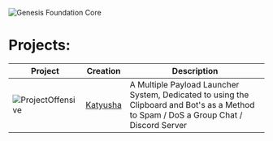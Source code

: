 ![Genesis Foundation Core](https://github.com/GenesisFoundationCore/.github/assets/153700938/3b5ec3a7-107a-4f81-b83e-14c8fb076ac9)

# Projects:


| Project | Creation | Description |
| ------- | -------- | ----------- |
| ![ProjectOffensive](https://github.com/GenesisFoundationCore/.github/assets/153700938/edfb6a19-cbc5-4ae1-a71a-90f92c971571) | [Katyusha](https://github.com/GenesisFoundationCore/Katyusha) | A Multiple Payload Launcher System, Dedicated to using the Clipboard and Bot's as a Method to Spam / DoS a Group Chat / Discord Server |

